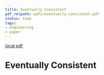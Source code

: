 ```yaml
---
title: Eventually Consistent
pdf_relpath: pdfs/eventually-consistent.pdf
status: todo
tags:
- engineering
- paper
---
```


[local pdf](../../../pdfs/eventually-consistent.pdf)

# Eventually Consistent
